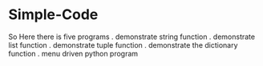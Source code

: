 # Simple-Code
So Here there is five programs
. demonstrate string function
. demonstrate list function
. demonstrate tuple function
. demonstrate the dictionary function
. menu driven python program
